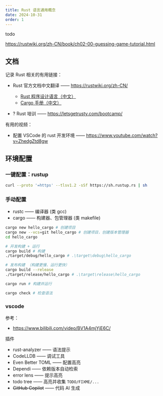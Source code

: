 ```yaml
---
title: Rust 语言通用概念
date: 2024-10-31
order: 1
---
```


todo

https://rustwiki.org/zh-CN/book/ch02-00-guessing-game-tutorial.html

## 文档

记录 Rust 相关的有用链接：

- Rust 官方文档中文翻译 —— <https://rustwiki.org/zh-CN/>

  - [Rust 程序设计语言（中文）](https://rustwiki.org/zh-CN/book/ch01-03-hello-cargo.html)
  - [Cargo 手册（中文）](https://rustwiki.org/zh-CN/cargo/)

- ? Rust 培训 —— <https://letsgetrusty.com/bootcamp/>

有用的视频：

- 配置 VSCode 的 rust 开发环境 —— <https://www.youtube.com/watch?v=ZhedgZtd8gw>

## 环境配置

### 一键配置：rustup

```bash
curl --proto '=https' --tlsv1.2 -sSf https://sh.rustup.rs | sh
```

### 手动配置

- rustc —— 编译器 (类 gcc)
- cargo —— 构建器、包管理器 (类 makefile)

```bash
cargo new hello_cargo # 创建项目
cargo new --vcs=git hello_cargo # 创建项目，创建版本管理器
cd hello_cargo

# 开发构建 + 运行
cargo build # 构建
./target/debug/hello_cargo # .\target\debug\hello_cargo

# 发布构建 （构建更慢、运行更快）
cargo build --release
./target/release/hello_cargo # .\target\release\hello_cargo

cargo run # 构建并运行

cargo check # 检查语法
```

### vscode

参考：

- https://www.bilibili.com/video/BV1A4mjYjE6C/

插件

- rust-analyzer —— 语法提示
- CodeLLDB —— 调试工具
- Even Better TOML —— 配置高亮
- Dependi —— 依赖版本自动检索
- error lens —— 提示高亮
- todo tree —— 高亮并收集 `TODO/FIXME/...`
- ~~GitHub Copilot~~ —— 代码 AI 生成
